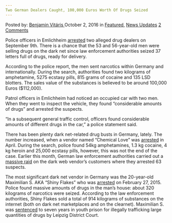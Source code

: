 ```yaml
---
Two German Dealers Caught, 100,000 Euros Worth Of Drugs Seized
---
```

<article class="post-listing post-15632 post type-post status-publish format-standard has-post-thumbnail hentry category-deepdot-news category-news-updates tag-1899 tag-caught tag-dealers tag-drugs tag-euros tag-german tag-seized tag-worth">
    <div class="post-inner">
        <span>Posted by: <a href="https://www.deepdotweb.com/author/benjaminvi/" title="">Benjamin Vitáris </a></span>
    <span>October 2, 2016</span>
    <span>in <a href="https://www.deepdotweb.com/category/deepdot-news/" rel="category tag">Featured</a>, <a href="https://www.deepdotweb.com/category/news-updates/" rel="category tag">News Updates</a></span>
    <span><a href="https://www.deepdotweb.com/2016/10/02/two-german-dealers-caught-100000-euros-worth-drugs-seized/#comments">2 Comments</a></span>
    </p>
    <div class="clear"></div>
    <div class="entry">
    <p>Police officers in Emlichheim <a href="http://www.gn-online.de/nachrichten/drogen-im-wert-von-100000-euro-in-neuenhaus-167123.html">arrested</a> two alleged drug dealers on September 9th. There is a chance that the 53 and 56-year-old men were selling drugs on the dark net since law enforcement authorities seized 37 letters full of drugs, ready for delivery.</p>
    <p>According to the police report, the men sent narcotics within Germany and internationally. During the search, authorities found two kilograms of amphetamine, 5275 ecstasy pills, 815 grams of cocaine and 135 LSD blotters. The sales value of the substances is believed to be around 100,000 Euros ($112,000).</p>
    <p>Patrol officers in Emlichheim had noticed an occupied car with two men. When they went to inspect the vehicle, they found “considerable amounts of drugs” and arrested the suspects.</p>
    <p>&#8220;In a subsequent general traffic control, officers found considerable amounts of different drugs in the car,&#8221; a police statement said.</p>
    <p>There has been plenty dark net-related drug busts in Germany, lately. The number increased, when a vendor named “Chemical Love” was <a href="https://www.deepdotweb.com/2016/05/17/dark-web-vendor-chemical-love-busted-50-kg-drugs-seized/">arrested</a> in April. During the search, police found 54kg amphetamines, 1.3 kg cocaine, 4 kg heroin and 25,000 ecstasy pills, however, this was not the end of the case. Earlier this month, German law enforcement authorities carried out a <a href="https://www.deepdotweb.com/2016/09/12/nationwide-raid-vendor-chemical-loves-customers-germany/">massive raid</a> on the dark web vendor’s customers where they arrested 63 suspects.</p>
    <p>The most significant dark net vendor in Germany was the 20-year-old Maximilian S. AKA “Shiny Flakes” who was <a href="https://www.deepdotweb.com/2015/03/11/vendor-bust-shiny-flakes-unknown-dutch-vendor/">arrested</a> on February 27, 2015. Police found massive amounts of drugs in the man’s house: about 320 kilograms of narcotics were seized. According to the law enforcement authorities, Shiny Flakes sold a total of 914 kilograms of substances on the internet (both on dark net marketplaces and on the clearnet). Maximilian S. was <a href="https://www.deepdotweb.com/2015/11/07/shiny-flakes-sentenced-to-7-years/">sentenced</a> to seven years in youth prison for illegally trafficking large quantities of drugs by Leipzig District Court.</p>
    </div>
    <span style="display:none"><a href="https://www.deepdotweb.com/tag/100000/" rel="tag">100000</a> <a href="https://www.deepdotweb.com/tag/caught/" rel="tag">caught</a> <a href="https://www.deepdotweb.com/tag/dealers/" rel="tag">dealers</a> <a href="https://www.deepdotweb.com/tag/drugs/" rel="tag">drugs</a> <a href="https://www.deepdotweb.com/tag/euros/" rel="tag">euros</a> <a href="https://www.deepdotweb.com/tag/german/" rel="tag">german</a> <a href="https://www.deepdotweb.com/tag/seized/" rel="tag">seized</a> <a href="https://www.deepdotweb.com/tag/worth/" rel="tag">worth</a></span> <span style="display:none" class="updated">2016-10-02</span>
    <div style="display:none" class="vcard author" itemprop="author" itemscope itemtype="http://schema.org/Person"><strong class="fn" itemprop="name"><a href="https://www.deepdotweb.com/author/benjaminvi/" title="Posts by Benjamin Vitáris" rel="author">Benjamin Vitáris</a></strong></div>
    </div>
</article>

